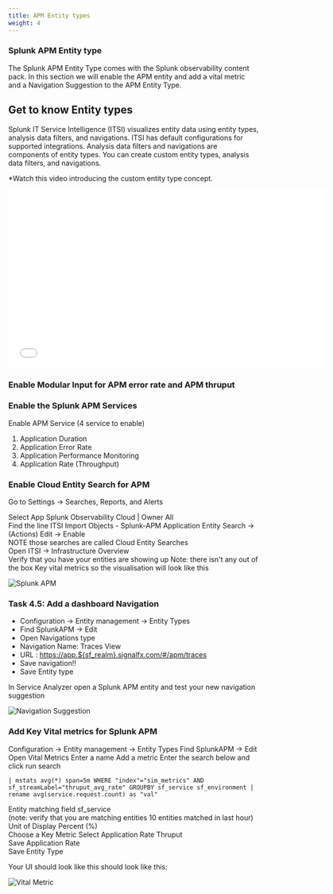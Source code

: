 ```yaml
---
title: APM Entity types 
weight: 4
---
```


### Splunk APM Entity type

The Splunk APM Entity Type comes with the Splunk observability content pack. In this section we will enable the APM entity and add a vital metric and a Navigation Suggestion to the APM Entity Type.

## Get to know Entity types

Splunk IT Service Intelligence (ITSI) visualizes entity data using entity types, analysis data filters, and navigations. ITSI has default configurations for supported integrations. Analysis data filters and navigations are components of entity types. You can create custom entity types, analysis data filters, and navigations.

*Watch this video introducing the custom entity type concept. 
<iframe class="vidyard_iframe" src="//play.vidyard.com/u7PHjSYgeB9Gh8JotCeL6K.html?" width="640" height="360" scrolling="no" frameborder="0" allowtransparency="true" allowfullscreen></iframe>

### Enable Modular Input for APM error rate and APM thruput

### Enable the Splunk APM Services

Enable APM Service (4 service to enable)

1. Application Duration
2. Application Error Rate
3. Application Performance Monitoring
4. Application Rate (Throughput)

### Enable Cloud Entity Search for APM  

Go to Settings -> Searches, Reports, and Alerts  

Select App Splunk Observability Cloud | Owner All  
Find the line ITSI Import Objects - Splunk-APM Application Entity Search -> (Actions) Edit -> Enable  
NOTE those searches are called Cloud Entity Searches  
Open ITSI ->  Infrastructure Overview  
Verify that you have your entities are showing up
Note: there isn't any out of the box Key vital metrics so the visualisation will look like this

![Splunk APM](../..//images/custom_service/SplunkAPM.png)

### Task 4.5: Add a dashboard Navigation

* Configuration -> Entity management -> Entity Types
* Find SplunkAPM -> Edit
* Open Navigations type
* Navigation Name: Traces View
* URL : <https://app.${sf_realm}.signalfx.com/#/apm/traces>
* Save navigation!!
* Save Entity type

In Service Analyzer open a Splunk APM entity and test your new navigation suggestion

![Navigation Suggestion](../../images/custom_service/navigation_suggestion.png)

### Add Key Vital metrics for Splunk APM

Configuration -> Entity management -> Entity Types
Find SplunkAPM -> Edit
Open Vital Metrics
Enter a name
Add a metric
Enter the search below and click run search

```splunk
| mstats avg(*) span=5m WHERE "index"="sim_metrics" AND sf_streamLabel="thruput_avg_rate" GROUPBY sf_service sf_environment | rename avg(service.request.count) as "val"
```

Entity matching field sf_service  
(note: verify that you are matching entities 10 entities matched in last hour)  
Unit of Display Percent (%)  
Choose a Key Metric Select Application Rate Thruput  
Save Application Rate  
Save Entity Type  

Your UI should look like this should look like this:

![Vital Metric](../../images/custom_service/vital_metric.png)
